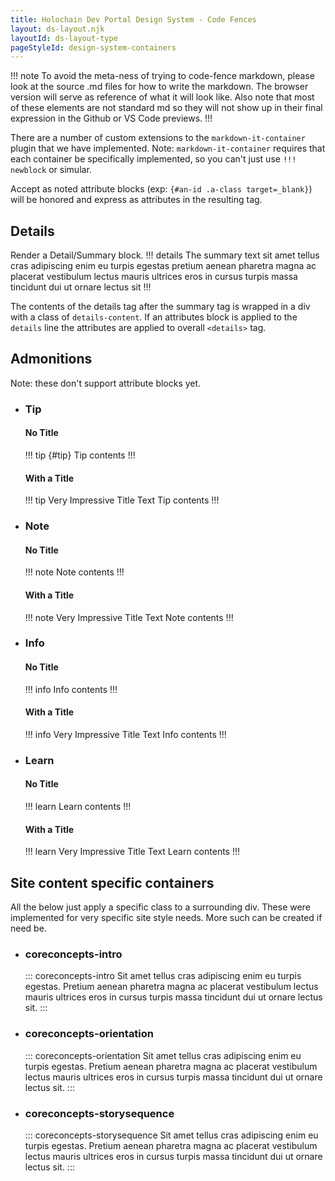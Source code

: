 ```yaml
---
title: Holochain Dev Portal Design System - Code Fences 
layout: ds-layout.njk
layoutId: ds-layout-type
pageStyleId: design-system-containers
---
```


!!! note
To avoid the meta-ness of trying to code-fence markdown, please look at the source .md files for how to write the markdown. The browser version will serve as reference of what it will look like. Also note that most of these elements are not standard md so they will not show up in their final expression in the Github or VS Code previews.
!!!

There are a number of custom extensions to the `markdown-it-container` plugin that we have implemented. 
Note: `markdown-it-container` requires that each container be specifically implemented, so you can't just use `!!! newblock` or simular. 

Accept as noted attribute blocks (exp: `{#an-id .a-class target=_blank}`) will be honored and express as attributes in the resulting tag.

## Details
Render a Detail/Summary block. 
!!! details The summary text
sit amet tellus cras adipiscing enim eu turpis egestas pretium aenean pharetra magna ac placerat vestibulum lectus mauris ultrices eros in cursus turpis massa tincidunt dui ut ornare lectus sit
!!!

The contents of the details tag after the summary tag is wrapped in a div with a class of `details-content`. If an attributes block is applied to the `details` line the attributes are applied to overall `<details>` tag.

## Admonitions
Note: these don't support attribute blocks yet.

- ### Tip
  #### No Title
  !!! tip {#tip}
  Tip contents
  !!!

  #### With a Title
  !!! tip Very Impressive Title Text
  Tip contents
  !!!

- ### Note
  #### No Title
  !!! note 
  Note contents
  !!!

  #### With a Title
  !!! note Very Impressive Title Text
  Note contents
  !!!

- ### Info
  #### No Title
  !!! info 
  Info contents
  !!!

  #### With a Title
  !!! info Very Impressive Title Text
  Info contents
  !!!

- ### Learn
  #### No Title
  !!! learn 
  Learn contents
  !!!

  #### With a Title
  !!! learn Very Impressive Title Text
  Learn contents
  !!!

## Site content specific containers
All the below just apply a specific class to a surrounding div. These were implemented for very specific site style needs. More such can be created if need be.

- ### coreconcepts-intro
  ::: coreconcepts-intro
  Sit amet tellus cras adipiscing enim eu turpis egestas. Pretium aenean pharetra magna ac placerat vestibulum lectus mauris ultrices eros in cursus turpis massa tincidunt dui ut ornare lectus sit.
  :::

- ### coreconcepts-orientation
  ::: coreconcepts-orientation
  Sit amet tellus cras adipiscing enim eu turpis egestas. Pretium aenean pharetra magna ac placerat vestibulum lectus mauris ultrices eros in cursus turpis massa tincidunt dui ut ornare lectus sit.
  :::

- ### coreconcepts-storysequence
  ::: coreconcepts-storysequence
  Sit amet tellus cras adipiscing enim eu turpis egestas. Pretium aenean pharetra magna ac placerat vestibulum lectus mauris ultrices eros in cursus turpis massa tincidunt dui ut ornare lectus sit.
  :::

